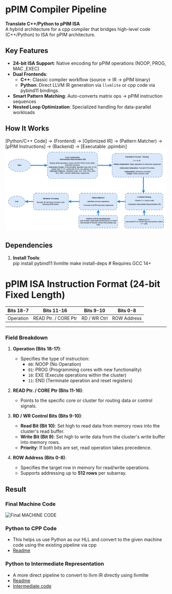 # pPIM Compiler Pipeline 

**Translate C++/Python to pPIM ISA**  
A hybrid architecture for a cpp compiler that bridges high-level code (C++/Python) to ISA for pPIM architecture.

## Key Features
- **24-bit ISA Support**: Native encoding for pPIM operations (NOOP, PROG, MAC ,EXEC)
- **Dual Frontends**:  
  - **C++**: Classic compiler workflow (source → IR → pPIM binary)  
  - **Python**: Direct LLVM IR generation via `llvmlite` or cpp code via pybind11 bindings.
- **Smart Pattern Matching**: Auto-converts matrix ops → pPIM instruction sequences
- **Nested Loop Optimization**: Specialized handling for data-parallel workloads

## How It Works

[Python/C++ Code]
→ (Frontend) → [Optimized IR]
→ (Pattern Matcher) → [pPIM Instructions]
→ (Backend) → [Executable .ppimbin]
![Instruction Format](https://github.com/sohamjyotimondal/pPIM-ISA-compiler/blob/main/results/architecture.jpg)


## Dependencies
1. **Install Tools**:  
    pip install pybind11 llvmlite
    make install-deps # Requires GCC 14+

# pPIM ISA Instruction Format (24-bit Fixed Length)

| Bits 18-7 | Bits 11-16         | Bits 9-10    | Bits 0-8     |
|------------|--------------------|--------------|--------------|
| Operation  | READ Ptr. / CORE Ptr | RD / WR Ctrl | ROW Address |

---

### **Field Breakdown**

1. **Operation (Bits 18-17)**:
   - Specifies the type of instruction:
     - `00`: NOOP (No Operation)
     - `01`: PROG (Programming cores with new functionality)
     - `10`: EXE (Execute operations within the cluster)
     - `11`: END (Terminate operation and reset registers)

2. **READ Ptr. / CORE Ptr (Bits 11-16)**:
   - Points to the specific core or cluster for routing data or control signals.

3. **RD / WR Control Bits (Bits 9-10)**:
   - **Read Bit (Bit 10)**: Set high to read data from memory rows into the cluster's read buffer.
   - **Write Bit (Bit 9)**: Set high to write data from the cluster's write buffer into memory rows.
   - **Priority**: If both bits are set, read operation takes precedence.

4. **ROW Address (Bits 0-8)**:
   - Specifies the target row in memory for read/write operations.
   - Supports addressing up to **512 rows** per subarray.
     
## Result
### **Final Machine Code**

![Final MACHINE CODE](https://github.com/user-attachments/assets/da02f006-82d2-4073-9100-f83465a9f13c)

### **Python to CPP Code**
  - This helps us use Python as our HLL and convert to the given machine code using the existing pipeline via cpp
  - [Readme](python2cpp/Readme.md)
    
### **Python to Intermediate Representation**
  - A more direct pipeline to convert to llvm IR directly using llvmlite
  - [Readme](python2LLVM_IR/Readme.md)
  - [Intermediate code](python2LLVM_IR/matrix_multiplication.ll)



